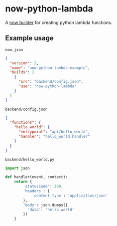 # now-python-lambda

A [now builder](https://zeit.co/docs/v2/deployments/builders/overview/]) for creating python lambda functions.

## Example usage

`now.json`

```json
{
  "version": 2,
  "name": "now-python-lambda-example",
  "builds": [
    {
      "src": "backend/config.json",
      "use": "now-python-lambda"
    }
  ]
}
```

`backend/config.json`

```JSON
{
  "functions": {
    "hello_world": {
      "entrypoint": "api/hello_world",
      "handler": "hello_world.handler"
    }
  }
}
```

`backend/hello_world.py`

```python
import json

def handler(event, context):
    return {
        'statusCode': 200,
        'headers': {
            'content-type': 'application/json'
        },
        'body': json.dumps({
          'data': 'hello world'
        })
    }

```
